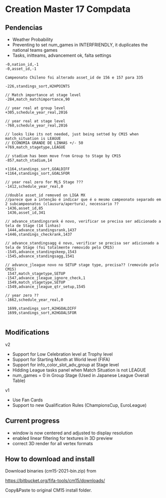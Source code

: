 # Creation Master 17 Compdata #

## Pendencias

- Weather Probability
- Preventing to set num_games in INTERFRIENDLY, it duplicates the national teams games
- Tasks, initteams, advancement ok, falta settings


```
-0,nation_id,-1
-0,asset_id,-1

Campeonato Chileno foi alterado asset_id de 156 e 157 para 335

-226,standings_sort,H2HPOINTS

// Match importance at stage level
-284,match_matchimportance,90

// year real at group level 
+305,schedule_year_real,2016

// year real at stage level 
-760,schedule_year_real,2016

// looks like its not needed, just being setted by CM15 when match_situation is LEAGUE
// ECONOMIA GRANDE DE LINHAS +/- 50
+769,match_stagetype,LEAGUE 

// stadium has been move from Group to Stage by CM15
-857,match_stadium,14

+1164,standings_sort,GOALDIFF
+1164,standings_sort,GOALSFOR

// year real zero for MLS Stage ???
-1412,schedule_year_real,0

//double asset_id removed on LIGA MX
//parece que a intenção é indicar que é o mesmo campeonato separado em 2 subcampeonatos (clausura/apertura), necessario ??
-1436,asset_id,85
 1436,asset_id,341
 
// advance_standingsrank é novo, verificar se precisa ser adicionado a tela de Stage (14 linhas)
 1444,advance_standingsrank,1437
+1446,standings_checkrank,1437

// advance_standingsagg é novo, verificar se precisa ser adicionado a tela de Stage (foi totalmente removido pelo CM15)
-1545,advance_standingskeep,1543
-1545,advance_standingsagg,1541

// advance_jleague novo no SETUP stage type, precisa?? (removido pelo CM15) 
 1547,match_stagetype,SETUP
-1547,advance_jleague_ignore_check,1
 1549,match_stagetype,SETUP
-1549,advance_jleague_qtr_setup,1545

// year zero ??
-1662,schedule_year_real,0

 1699,standings_sort,H2HGOALDIFF
 1699,standings_sort,H2HGOALSFOR
 

 ```

## Modifications

v2
- Support for Low Celebration level at Trophy level
- Support for Starting Month at World level (FIFA)
- Support for info_color_slot_adv_group at Stage level
- Hidding League tasks panel when Match Situation is not LEAGUE
- num_games = 0 in Group Stage (Used in Japanese League Overall Table)

v1
- Use Fan Cards
- Support to new Qualification Rules (ChampionsCup, EuroLeague)

## Current progress ##

* window is now centered and adjusted to display resolution
* enabled linear filtering for textures in 3D preview
* correct 3D render for all vertex formats

## How to download and install ##

Download binaries (cm15-2021-bin.zip) from

https://bitbucket.org/fifa-tools/cm15/downloads/

Copy&Paste to original CM15 install folder.